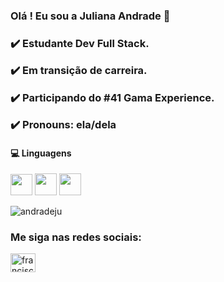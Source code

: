 <h3> Olá ! Eu sou a Juliana Andrade 👋 <h3>
  
  <p> ✔️ Estudante Dev Full Stack.</p>
  <p> ✔️ Em transição de carreira.</p>
  <p> ✔️ Participando do #41 Gama Experience.</p>
  <p> ✔️ Pronouns: ela/dela </p>

  
  <h4> 💻 Linguagens</h4>
  
  <p align="left">
  <img src="https://cdn.jsdelivr.net/gh/devicons/devicon/icons/html5/html5-original.svg" width="35" height="34"/>
  <img src="https://cdn.jsdelivr.net/gh/devicons/devicon/icons/css3/css3-original.svg" width="35" height="35"/>
  <img src="https://cdn.jsdelivr.net/gh/devicons/devicon/icons/javascript/javascript-original.svg" width="35" height="35" />
  </p>
  
<p align="left" <img align="left" style="display:block;" src="https://github-readme-stats.vercel.app/api/top-langs?username=andradeju&show_icons=true&locale=en&layout=compact" alt="andradeju" /></p>
  
  <p align="left"> <img src="https://komarev.com/ghpvc/?username=franciscpd&label=Profile%20views&color=0e75b6&style=flat" alt="andradeju" /> </p>
  
  <h3 align="left">Me siga nas redes sociais:</h3>
<p align="left">
<a href="https://www.linkedin.com/in/juliana-andrade/" target="blank"><img align="center" src="https://raw.githubusercontent.com/rahuldkjain/github-profile-readme-generator/master/src/images/icons/Social/linked-in-alt.svg" alt="franciscpd" height="30" width="40" /></a>
</p>
